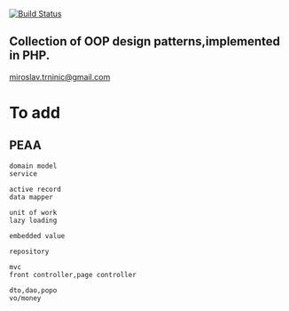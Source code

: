 [![Build Status](https://travis-ci.org/carousel/php-design-patterns.svg)](https://travis-ci.org/carousel/php-design-patterns)

Collection of OOP design patterns,implemented in PHP.
-

miroslav.trninic@gmail.com

To add
=
PEAA
-
    domain model
    service
    
    active record
    data mapper
    
    unit of work
    lazy loading
    
    embedded value
    
    repository
    
    mvc
    front controller,page controller
    
    dto,dao,popo
    vo/money
        